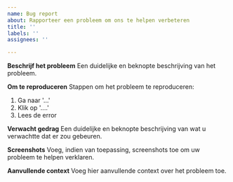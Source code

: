 ```yaml
---
name: Bug report
about: Rapporteer een probleem om ons te helpen verbeteren
title: ''
labels: ''
assignees: ''

---
```


**Beschrijf het probleem**
Een duidelijke en beknopte beschrijving van het probleem.

**Om te reproduceren**
Stappen om het probleem te reproduceren:
1. Ga naar '...'
2. Klik op  '....'
3. Lees de error

**Verwacht gedrag**
Een duidelijke en beknopte beschrijving van wat u verwachtte dat er zou gebeuren.

**Screenshots**
Voeg, indien van toepassing, screenshots toe om uw probleem te helpen verklaren.

**Aanvullende context**
Voeg hier aanvullende context over het probleem toe.
